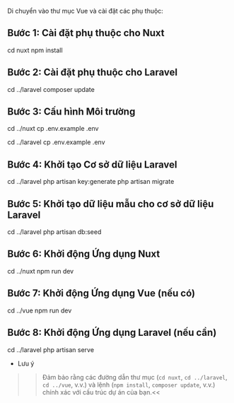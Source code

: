 Di chuyển vào thư mục Vue và cài đặt các phụ thuộc:

## Bước 1: Cài đặt phụ thuộc cho Nuxt

cd nuxt
npm install

## Bước 2: Cài đặt phụ thuộc cho Laravel

cd ../laravel
composer update

## Bước 3: Cấu hình Môi trường

cd ../nuxt
cp .env.example .env

cd ../laravel
cp .env.example .env

## Bước 4: Khởi tạo Cơ sở dữ liệu Laravel

cd ../laravel
php artisan key:generate
php artisan migrate

## Bước 5: Khởi tạo dữ liệu mẫu cho cơ sở dữ liệu Laravel

cd ../laravel
php artisan db:seed

## Bước 6: Khởi động Ứng dụng Nuxt

cd ../nuxt
npm run dev

## Bước 7: Khởi động Ứng dụng Vue (nếu có)

cd ../vue
npm run dev

## Bước 8: Khởi động Ứng dụng Laravel (nếu cần)

cd ../laravel
php artisan serve

* Lưu ý
>>Đảm bảo rằng các đường dẫn thư mục (`cd nuxt`, `cd ../laravel`, `cd ../vue`, v.v.) và lệnh (`npm install`, `composer update`, v.v.) chính xác với cấu trúc dự án của bạn.<<
